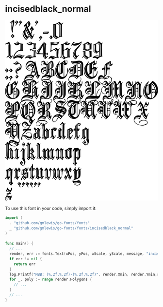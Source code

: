 # incisedblack_normal

![incisedblack_normal](incisedblack_normal.png)

To use this font in your code, simply import it:

```go
import (
  . "github.com/gmlewis/go-fonts/fonts"
  _ "github.com/gmlewis/go-fonts/fonts/incisedblack_normal"
)

func main() {
  // ...
  render, err := fonts.Text(xPos, yPos, xScale, yScale, message, "incisedblack_normal")
  if err != nil {
    return err
  }
  log.Printf("MBB: (%.2f,%.2f)-(%.2f,%.2f)", render.Xmin, render.Ymin,render.Xmax, render.Ymax)
  for _, poly := range render.Polygons {
    // ...
  }
  // ...
}
```
